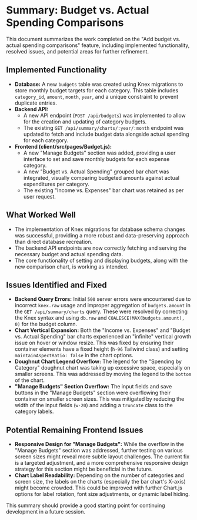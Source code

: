 # Summary: Budget vs. Actual Spending Comparisons

This document summarizes the work completed on the "Add budget vs. actual spending comparisons" feature, including implemented functionality, resolved issues, and potential areas for further refinement.

## Implemented Functionality

*   **Database:** A new `budgets` table was created using Knex migrations to store monthly budget targets for each category. This table includes `category_id`, `amount`, `month`, `year`, and a unique constraint to prevent duplicate entries.
*   **Backend API:**
    *   A new API endpoint (`POST /api/budgets`) was implemented to allow for the creation and updating of category budgets.
    *   The existing `GET /api/summary/charts/:year/:month` endpoint was updated to fetch and include budget data alongside actual spending for each category.
*   **Frontend (client/src/pages/Budget.js):**
    *   A new "Manage Budgets" section was added, providing a user interface to set and save monthly budgets for each expense category.
    *   A new "Budget vs. Actual Spending" grouped bar chart was integrated, visually comparing budgeted amounts against actual expenditures per category.
    *   The existing "Income vs. Expenses" bar chart was retained as per user request.

## What Worked Well

*   The implementation of Knex migrations for database schema changes was successful, providing a more robust and data-preserving approach than direct database recreation.
*   The backend API endpoints are now correctly fetching and serving the necessary budget and actual spending data.
*   The core functionality of setting and displaying budgets, along with the new comparison chart, is working as intended.

## Issues Identified and Fixed

*   **Backend Query Errors:** Initial `500` server errors were encountered due to incorrect `knex.raw` usage and improper aggregation of `budgets.amount` in the `GET /api/summary/charts` query. These were resolved by correcting the Knex syntax and using `db.raw` and `COALESCE(MAX(budgets.amount), 0)` for the budget column.
*   **Chart Vertical Expansion:** Both the "Income vs. Expenses" and "Budget vs. Actual Spending" bar charts experienced an "infinite" vertical growth issue on hover or window resize. This was fixed by ensuring their container elements have a fixed height (`h-96` Tailwind class) and setting `maintainAspectRatio: false` in the chart options.
*   **Doughnut Chart Legend Overflow:** The legend for the "Spending by Category" doughnut chart was taking up excessive space, especially on smaller screens. This was addressed by moving the legend to the `bottom` of the chart.
*   **"Manage Budgets" Section Overflow:** The input fields and save buttons in the "Manage Budgets" section were overflowing their container on smaller screen sizes. This was mitigated by reducing the width of the input fields (`w-20`) and adding a `truncate` class to the category labels.

## Potential Remaining Frontend Issues

*   **Responsive Design for "Manage Budgets":** While the overflow in the "Manage Budgets" section was addressed, further testing on various screen sizes might reveal more subtle layout challenges. The current fix is a targeted adjustment, and a more comprehensive responsive design strategy for this section might be beneficial in the future.
*   **Chart Label Readability:** Depending on the number of categories and screen size, the labels on the charts (especially the bar chart's X-axis) might become crowded. This could be improved with further Chart.js options for label rotation, font size adjustments, or dynamic label hiding.

This summary should provide a good starting point for continuing development in a future session.
